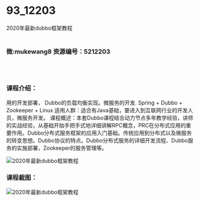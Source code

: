 # 93_12203
2020年最新dubbo框架教程
<br/></br>
<h3>微:mukewang8 资源编号：5212203</h3>
<br/></br>
<h3>课程介绍：</h3>
<p>用的开发部署， <a title="查看与 Dubbo 相关的文章" target="_blank">Dubbo</a>的负载均衡实现。微服务的开发. Spring + <a title="查看与 Dubbo 相关的文章" target="_blank">Dubbo</a> + Zookeeper + Linux 适用人群：适合有Java基础，要进入到互联网行业的开发人员，微服务开发。 课程概述：本套Dubbo课程结合动力节点多年教学经验，讲师的实战经验，从基础开始手把手式地详细讲解RPC概念，PRC在分布式应用的重要作用。Dubbo分布式服务框架的应用入门基础。传统应用到分布式以及微服务的转变思想。Dubbo协议的特点。Dubbo分布式服务的详细开发流程、Dubbo服务的实施部署，Zookeeper的服务管理等。</p>
<p><img src="https://www.ko996.com/wp-content/uploads/img/2020/04/2-67-300x210.png" alt="2020年最新dubbo框架教程"></p>
<div class="info-desc">
<h3>课程截图：</h3>
<p><img src="https://www.ko996.com/wp-content/uploads/img/2020/04/1-100.png" alt="2020年最新dubbo框架教程"></p>


			
<p>&nbsp;</p>
</div>
